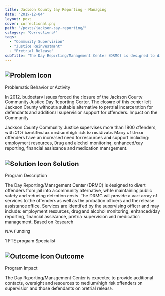```yaml
---
title: Jackson County Day Reporting - Managing
date: "2015-12-04"
layout: post
cover: correctional.png
path: "/posts/jackson-day-reporting/"
category: "Correctional"
tags:
  - "Community Supervision"
  - "Justice Reinvestment"
  - "Pretrial Release"
subTitle: "The Day Reporting/Management Center (DRMC) is designed to divert offenders from jail into a community alternative, while maintaining public safety and reducing detention costs."
---
```


## ![Problem Icon](https://github.com/google/material-design-icons/raw/master/alert/1x_web/ic_error_outline_black_48dp.png "Problem") 

Problematic Behavior or Activity

In 2012, budgetary issues forced the closure of the Jackson County Community Justice Day Reporting Center. The closure of this center left Jackson County without a suitable alternative to pretrial incarceration for defendants and additional supervision support for offenders.
Impact on the Community

Jackson County Community Justice supervises more than 1800 offenders, with 51% identified as medium/high risk to recidivate. Many of these offenders have an increased need for resources and support including: employment resources, Drug and alcohol monitoring, enhanced/day reporting, financial assistance and medication management.

## ![Solution Icon](https://github.com/google/material-design-icons/raw/master/action/1x_web/ic_lightbulb_outline_black_48dp.png "Solution") Solution

Program Description

The Day Reporting/Management Center (DRMC) is designed to divert offenders from jail into a community alternative, while maintaining public safety and reducing detention costs. The DRMC will provide a vast array of services to the offenders as well as the probation officers and the release assistance office. Services are identified by the supervising officer and may include: employment resources, drug and alcohol monitoring, enhanced/day reporting, financial assistance, pretrial supervision and medication management.
Based on Research

N/A
Funding

1 FTE program Specialist
## ![Outcome Icon](https://github.com/google/material-design-icons/raw/master/action/1x_web/ic_view_list_black_48dp.png "Outcome") Outcome
Program Impact

The Day Reporting/Management Center is expected to provide additional contacts, oversight and resources to medium/high risk offenders on supervision and those defendants on pretrial release.